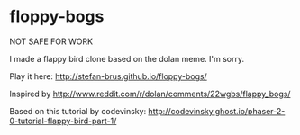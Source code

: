 floppy-bogs
===========

NOT SAFE FOR WORK

I made a flappy bird clone based on the dolan meme. I'm sorry.

Play it here: http://stefan-brus.github.io/floppy-bogs/

Inspired by http://www.reddit.com/r/dolan/comments/22wgbs/flappy_bogs/

Based on this tutorial by codevinsky: http://codevinsky.ghost.io/phaser-2-0-tutorial-flappy-bird-part-1/
